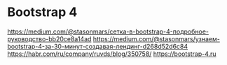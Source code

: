 # Bootstrap 4

https://medium.com/@stasonmars/сетка-в-bootstrap-4-подробное-руководство-bb20ce8a14ad
https://medium.com/@stasonmars/узнаем-bootstrap-4-за-30-минут-создавая-лендинг-d268d52d6c84
https://habr.com/ru/company/ruvds/blog/350758/
https://bootstrap-4.ru